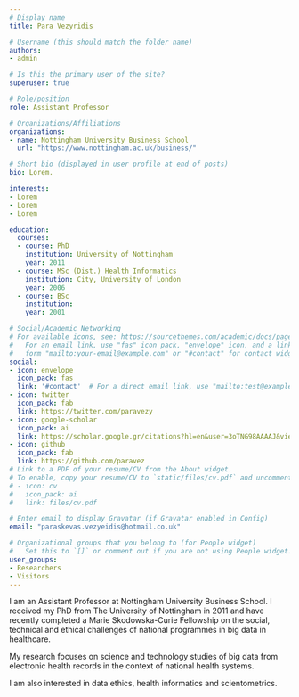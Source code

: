 ```yaml
---
# Display name
title: Para Vezyridis

# Username (this should match the folder name)
authors:
- admin

# Is this the primary user of the site?
superuser: true

# Role/position
role: Assistant Professor

# Organizations/Affiliations
organizations:
- name: Nottingham University Business School
  url: "https://www.nottingham.ac.uk/business/"

# Short bio (displayed in user profile at end of posts)
bio: Lorem.

interests:
- Lorem
- Lorem
- Lorem

education:
  courses:
  - course: PhD 
    institution: University of Nottingham
    year: 2011
  - course: MSc (Dist.) Health Informatics 
    institution: City, University of London
    year: 2006
  - course: BSc 
    institution: 
    year: 2001

# Social/Academic Networking
# For available icons, see: https://sourcethemes.com/academic/docs/page-builder/#icons
#   For an email link, use "fas" icon pack, "envelope" icon, and a link in the
#   form "mailto:your-email@example.com" or "#contact" for contact widget.
social:
- icon: envelope
  icon_pack: fas
  link: '#contact'  # For a direct email link, use "mailto:test@example.org".
- icon: twitter
  icon_pack: fab
  link: https://twitter.com/paravezy
- icon: google-scholar
  icon_pack: ai
  link: https://scholar.google.gr/citations?hl=en&user=3oTNG98AAAAJ&view_op=list_works&sortby=pubdate
- icon: github
  icon_pack: fab
  link: https://github.com/paravez
# Link to a PDF of your resume/CV from the About widget.
# To enable, copy your resume/CV to `static/files/cv.pdf` and uncomment the lines below.
# - icon: cv
#   icon_pack: ai
#   link: files/cv.pdf

# Enter email to display Gravatar (if Gravatar enabled in Config)
email: "paraskevas.vezyeidis@hotmail.co.uk"

# Organizational groups that you belong to (for People widget)
#   Set this to `[]` or comment out if you are not using People widget.
user_groups:
- Researchers
- Visitors
---
```


I am an Assistant Professor at Nottingham University Business School. I received my PhD from The University of Nottingham in 2011 and have recently completed a Marie Skodowska-Curie Fellowship on the social, technical and ethical challenges of national programmes in big data in healthcare.

My research focuses on science and technology studies of big data from electronic health records in the context of national health systems.

I am also interested in data ethics, health informatics and scientometrics.
